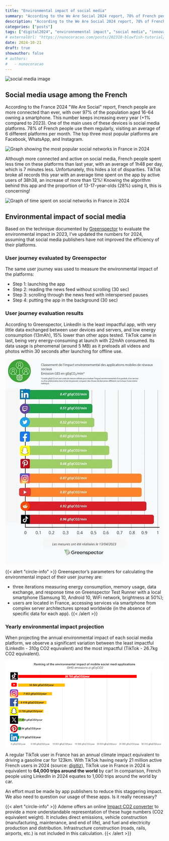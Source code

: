 ```yaml
---
title: "Environmental impact of social media"
summary: "According to the We Are Social 2024 report, 78% of French people regularly use social media, with an average of 6 different platforms per month. However, some applications like TikTok break records in terms of time spent (38h38/month) and... environmental impact! Discover the full analysis of these digital trends in this article."
description: "According to the We Are Social 2024 report, 78% of French people regularly use social media, with an average of 6 different platforms per month. However, some applications like TikTok break records in terms of time spent (38h38/month) and... environmental impact! Discover the full analysis of these digital trends in this article."
categories: ["posts"]
tags: ["digital2024", "environnemental impact", "social media", "innovation"]
# externalUrl: "https://nunocoracao.com/posts/202310-blowfish-tutorial/"
date: 2024-10-21
draft: true
showauthor: false
# authors:
#   - nunocoracao
---
```


![social media image](/img/impact-environnemental-reseaux-sociaux.png)

## Social media usage among the French

According to the France 2024 "We Are Social" report, French people are more connected than ever, with over 97% of the population aged 16-64 owning a smartphone. This number keeps increasing every year (+1% compared to 2023). One of the main uses of these devices is social media platforms. 78% of French people use them regularly, visiting an average of 6 different platforms per month. The top three most popular platforms are Facebook, WhatsApp, and Instagram.

![Graph showing the most popular social networks in France in 2024](/img/we-are-social-most-used-platforms-2024.png)

Although more connected and active on social media, French people spent less time on these platforms than last year, with an average of 1h48 per day, which is 7 minutes less. Unfortunately, this hides a lot of disparities. TikTok broke all records this year with an average time spent on the app by active users of 38h38, an increase of more than 12%! Knowing the algorithm behind this app and the proportion of 13-17-year-olds (28%) using it, this is concerning!

![Graph of time spent on social networks in France in 2024](/img/we-are-social-time-spent-2024.png)

## Environmental impact of social media

Based on the technique documented by [Greenspector](https://greenspector.com/fr/quelle-empreinte-environnementale-pour-les-applications-reseaux-sociaux-edition-2023/) to evaluate the environmental impact in 2023, I’ve updated the numbers for 2024, assuming that social media publishers have not improved the efficiency of their platforms.

### User journey evaluated by Greenspector

The same user journey was used to measure the environmental impact of the platforms:
- Step 1: launching the app
- Step 2: reading the news feed without scrolling (30 sec)
- Step 3: scrolling through the news feed with interspersed pauses
- Step 4: putting the app in the background (30 sec)

### User journey evaluation results

According to Greenspector, LinkedIn is the least impactful app, with very little data exchanged between user devices and servers, and low energy consumption (13mAh), 15% lower than other apps tested. TikTok came in last, being very energy-consuming at launch with 22mAh consumed. Its data usage is phenomenal (around 5 MB) as it preloads all videos and photos within 30 seconds after launching for offline use.

![Ranking of social networking platforms by environmental impact](img/greenspector-impact-environnemental-parcours-utilisateur.png)

{{< alert "circle-info" >}}
Greenspector’s parameters for calculating the environmental impact of their user journey are:
- three iterations measuring energy consumption, memory usage, data exchange, and response time on Greenspector Test Runner with a local smartphone (Samsung 10, Android 10, WiFi network, brightness at 50%);
- users are located in France, accessing services via smartphone from complex server architectures spread worldwide (in the absence of specific data for each app).
{{< /alert >}}

### Yearly environmental impact projection

When projecting the annual environmental impact of each social media platform, we observe a significant variation between the least impactful (LinkedIn - 310g CO2 equivalent) and the most impactful (TikTok - 26.7kg CO2 equivalent).

![Ranking of social networking platforms by annual environmental impact](img/classement-impact-environnemental-reseau-sociaux-2024-en.png)

A regular TikTok user in France has an annual climate impact equivalent to driving a gasoline car for 123km. With TikTok having nearly 21 million active French users in 2024 (source: [digitiz](https://digitiz.fr/blog/statistiques-tiktok/)), TikTok use in France in 2024 is equivalent to **64,000 trips around the world** by car! In comparison, French people using LinkedIn in 2024 equates to 1,000 trips around the world by car.

An effort must be made by app publishers to reduce this staggering impact. We also need to question our usage of these apps. Is it really necessary?

{{< alert "circle-info" >}}
Ademe offers an online [Impact CO2 converter](https://impactco2.fr) to provide a more understandable representation of these huge numbers (CO2 equivalent weight). It includes direct emissions, vehicle construction (manufacturing, maintenance, and end of life), and fuel and electricity production and distribution. Infrastructure construction (roads, rails, airports, etc.) is not included in this calculation.
{{< /alert >}}